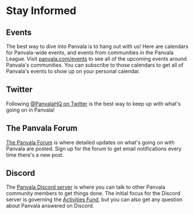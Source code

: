 # Stay Informed

## Events

The best way to dive into Panvala is to hang out with us! Here are calendars for Panvala-wide events, and events from communities in the Panvala League. Visit [panvala.com/events](https://panvala.com/events/) to see all of the upcoming events around Panvala's communities. You can subscribe to those calendars to get all of Panvala's events to show up on your personal calendar.

## Twitter

Following [@PanvalaHQ on Twitter](https://twitter.com/PanvalaHQ) is the best way to keep up with what's going on in Panvala!

## The Panvala Forum

[The Panvala Forum](https://forum.panvala.com/) is where detailed updates on what's going on with Panvala are posted. Sign up for the forum to get email notifications every time there's a new post.

## Discord

The [Panvala Discord server](https://discord.gg/yZmYZbf) is where you can talk to other Panvala community members to get things done. The initial focus for the Discord server is governing the [Activities Fund](governance/activities-fund.md), but you can also get any question about Panvala answered on Discord.

